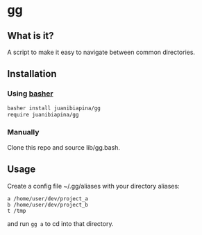 # gg

## What is it?

A script to make it easy to navigate between common directories.

## Installation

### Using [basher](https://github.com/juanibiapina/basher)

~~~ sh
basher install juanibiapina/gg
require juanibiapina/gg
~~~

### Manually

Clone this repo and source lib/gg.bash.

## Usage

Create a config file ~/.gg/aliases with your directory aliases:

    a /home/user/dev/project_a
    b /home/user/dev/project_b
    t /tmp

and run `gg a` to cd into that directory.
